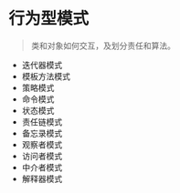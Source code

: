 # 行为型模式

> 类和对象如何交互，及划分责任和算法。

- 迭代器模式
- 模板方法模式
- 策略模式
- 命令模式
- 状态模式
- 责任链模式
- 备忘录模式
- 观察者模式
- 访问者模式
- 中介者模式
- 解释器模式
